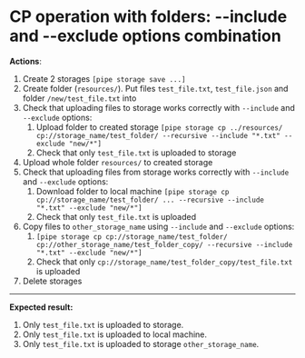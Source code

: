 # CP operation with folders: --include and --exclude options combination

**Actions**:
1.	Create 2 storages `[pipe storage save ...]`
2.	Create folder (`resources/`). Put files `test_file.txt`, `test_file.json` and folder `/new/test_file.txt` into
3.	Check that uploading files to storage works correctly with `--include` and `--exclude` options: 
    1.	Upload folder to created storage `[pipe storage cp ../resources/ cp://storage_name/test_folder/ --recursive --include "*.txt" --exclude "new/*"]`
    2.	Check that only `test_file.txt` is uploaded to storage
4.	Upload whole folder `resources/` to created storage
5.	Check that uploading files from storage works correctly with `--include` and `--exclude` options:  
    1.	Download folder to local machine `[pipe storage cp cp://storage_name/test_folder/ ... --recursive --include "*.txt" --exclude "new/*"]`
    2.	Check that only `test_file.txt` is uploaded 
6.	Copy files to `other_storage_name` using `--include` and `--exclude` options: 
    1.	`[pipe storage cp cp://storage_name/test_folder/ cp://other_storage_name/test_folder_copy/ --recursive --include "*.txt" --exclude "new/*"]`
    2.	Check that only `cp://storage_name/test_folder_copy/test_file.txt` is uploaded 
7.	Delete storages

***
**Expected result:**

1.	Only `test_file.txt` is uploaded to storage.
2.	Only `test_file.txt` is uploaded to local machine.
3.	Only `test_file.txt` is uploaded to storage `other_storage_name`.